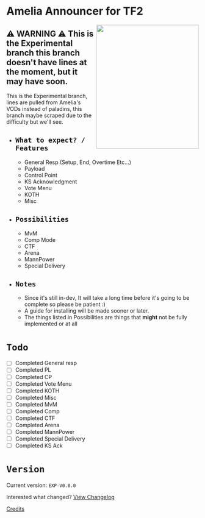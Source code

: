 # Amelia Announcer for TF2

<img align=right src="https://pbs.twimg.com/media/E4In0eSXEAEyok1.png" width="268" height="325" />

## ⚠️ **WARNING** ⚠️ This is the Experimental branch this branch doesn't have lines at the moment, but it may have soon.
This is the Experimental branch, lines are pulled from Amelia's VODs instead of paladins, this branch maybe scraped due to the difficulty but we'll see.

  - ## `What to expect? / Features`
    - General Resp (Setup, End, Overtime Etc...)
    - Payload
    - Control Point
    - KS Acknowledgment
    - Vote Menu
    - KOTH
    - Misc
  - ## `Possibilities`
    - MvM
    - Comp Mode
    - CTF
    - Arena
    - MannPower
    - Special Delivery
  - ## `Notes`
    - Since it's still in-dev, It will take a long time before it's going to be complete so please be patient :)
    - A guide for installing will be made sooner or later.
    - The things listed in Possibilities are things that **might** not be fully implemented or at all

# `Todo`

- [ ] Completed General resp
- [ ] Completed PL
- [ ] Completed CP
- [ ] Completed Vote Menu
- [ ] Completed KOTH
- [ ] Completed Misc
- [ ] Completed MvM
- [ ] Completed Comp
- [ ] Completed CTF
- [ ] Completed Arena
- [ ] Completed MannPower
- [ ] Completed Special Delivery
- [ ] Completed KS Ack

# `Version`

Current version: `EXP-V0.0.0`

Interested what changed? [View Changelog](https://github.com/t0-ot/Amelia-Announcer-for-TF2/blob/Experiment/Changelog.md)

[Credits](https://github.com/t0-ot/Amelia-Announcer-for-TF2/blob/Experiment/Credits.md)
